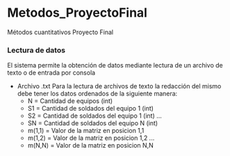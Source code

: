 # Metodos_ProyectoFinal
Métodos cuantitativos Proyecto Final

### Lectura de datos
El sistema permite la obtención de datos mediante lectura de un archivo de texto o de entrada por consola

- Archivo .txt
    Para la lectura de archivos de texto la redacción del mismo debe tener los datos ordenados de la siguiente manera:
    - N = Cantidad de equipos (int)
    - S1 = Cantidad de soldados del equipo 1 (int)
    - S2 = Cantidad de soldados del equipo 1 (int)
    ...
    - SN = Cantidad de soldados del equipo N (int)
    - m(1,1) = Valor de la matriz en posicion 1,1
    - m(1,2) = Valor de la matriz en posicion 1,2
    ...
    - m(N,N) = Valor de la matriz en posicion N,N
    

